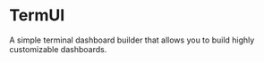 # TermUI
A simple terminal dashboard builder that allows you to build highly customizable dashboards.
